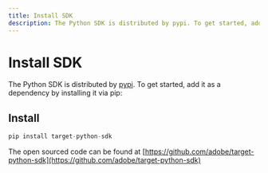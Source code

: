 ```yaml
---
title: Install SDK
description: The Python SDK is distributed by pypi. To get started, add it as a dependency by installing it via pip.
---
```

# Install SDK

The Python SDK is distributed by [pypi](https://pypi.org/project/target-python-sdk). To get started, add it as a dependency by installing it via pip:

## Install

```python
pip install target-python-sdk
```

The open sourced code can be found at [https://github.com/adobe/target-python-sdk](https://github.com/adobe/target-python-sdk)